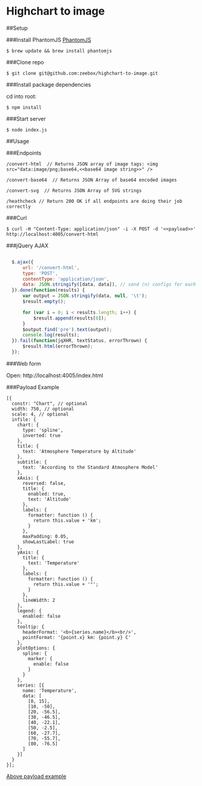 Highchart to image
==================

##Setup

###Install PhantomJS
[PhantomJS](http://phantomjs.org/)

    $ brew update && brew install phantomjs

###Clone repo

    $ git clone git@github.com:zeebox/highchart-to-image.git


###Install package dependencies

cd into root:

    $ npm install


###Start server

    $ node index.js

##Usage

###Endpoints

    /convert-html  // Returns JSON array of image tags: <img src="data:image/png;base64,<<base64 image string>>" />

    /convert-base64  // Returns JSON Array of base64 encoded images

    /convert-svg  // Returns JSON Array of SVG strings

    /heathcheck // Return 200 OK if all endpoints are doing their job correctly

###Curl

    $ curl -H "Content-Type: application/json" -i -X POST -d '<<payload>>'  http://localhost:4005/convert-html

###jQuery AJAX
```javascript

  $.ajax({
      url: '/convert-html',
      type: 'POST',
      contentType: 'application/json',
      data: JSON.stringify([data, data]), // send (n) configs for each chart
  }).done(function(results) {
      var output = JSON.stringify(data, null, '\t');
      $result.empty();

      for (var i = 0; i < results.length; i++) {
          $result.append(results[0]);
      }
      $output.find('pre').text(output);
      console.log(results);
  }).fail(function(jqXHR, textStatus, errorThrown) {
      $result.html(errorThrown);
  });

```
###Web form

Open: http://localhost:4005/index.html

###Payload Example

    [{
      constr: "Chart", // optional
      width: 750, // optional
      scale: 4, // optional
      infile: {
        chart: {
          type: 'spline',
          inverted: true
        },
        title: {
          text: 'Atmosphere Temperature by Altitude'
        },
        subtitle: {
          text: 'According to the Standard Atmosphere Model'
        },
        xAxis: {
          reversed: false,
          title: {
            enabled: true,
            text: 'Altitude'
          },
          labels: {
            formatter: function () {
              return this.value + 'km';
            }
          },
          maxPadding: 0.05,
          showLastLabel: true
        },
        yAxis: {
          title: {
            text: 'Temperature'
          },
          labels: {
            formatter: function () {
              return this.value + '°';
            }
          },
          lineWidth: 2
        },
        legend: {
          enabled: false
        },
        tooltip: {
          headerFormat: '<b>{series.name}</b><br/>',
          pointFormat: '{point.x} km: {point.y} C'
        },
        plotOptions: {
          spline: {
            marker: {
              enable: false
            }
          }
        },
        series: [{
          name: 'Temperature',
          data: [
            [0, 15],
            [10, -50],
            [20, -56.5],
            [30, -46.5],
            [40, -22.1],
            [50, -2.5],
            [60, -27.7],
            [70, -55.7],
            [80, -76.5]
          ]
        }]
      }
    }];

[Above payload example](http://www.highcharts.com/demo/spline-inverted)
